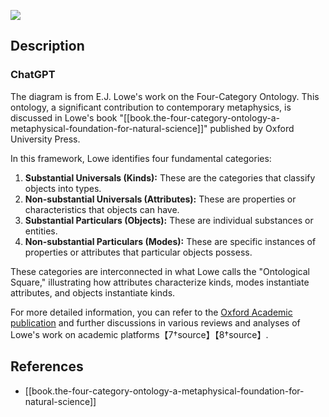
![](/assets/images/2024-07-22-15-31-09.png)

## Description

### ChatGPT

The diagram is from E.J. Lowe's work on the Four-Category Ontology. This ontology, a significant contribution to contemporary metaphysics, is discussed in Lowe's book "[[book.the-four-category-ontology-a-metaphysical-foundation-for-natural-science]]" published by Oxford University Press.

In this framework, Lowe identifies four fundamental categories:

1. **Substantial Universals (Kinds):** These are the categories that classify objects into types.
2. **Non-substantial Universals (Attributes):** These are properties or characteristics that objects can have.
3. **Substantial Particulars (Objects):** These are individual substances or entities.
4. **Non-substantial Particulars (Modes):** These are specific instances of properties or attributes that particular objects possess.

These categories are interconnected in what Lowe calls the "Ontological Square," illustrating how attributes characterize kinds, modes instantiate attributes, and objects instantiate kinds.

For more detailed information, you can refer to the [Oxford Academic publication](https://academic.oup.com/book/3774) and further discussions in various reviews and analyses of Lowe's work on academic platforms【7†source】【8†source】.

## References

- [[book.the-four-category-ontology-a-metaphysical-foundation-for-natural-science]]
